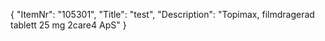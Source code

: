 {
  "ItemNr": "105301",
  "Title": "test",
  "Description": "Topimax, filmdragerad tablett 25 mg 2care4 ApS"
}